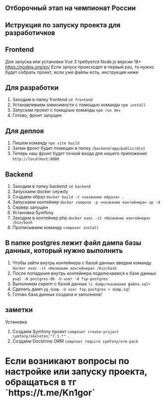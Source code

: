 ## Отборочный этап на чемпионат России

## Иструкция по запуску проекта для разработичков

## Frontend

Для запуска или установки Vue 3 требуется Node.js версии 18+ https://nodejs.org/en/
Если запуск происходит в первый раз, то нужно будет собрать проект, если уже файлы есть, инструкция ниже

## Для разработки

1. Заходим в папку frontend `cd frontend`
2. Устанавливаем зависимости с помощью команды `npm install`
3. Запускам проект с помщоью команды `npm run dev`
4. Готово, фронт запущен

## Для деплоя

1. Пишем команду `npx vite build`
2. Затем фронт будет помещен в папку `/backend/app/public/dist`
3. Теперь наш фронт будет точкой входа для нашего приложения `http://localhost:8080`

## Backend

1. Заходим в папку backend `cd backend`
2. Запускаем docker службу
3. Создаем образ `docker build -t <название образа> .`
4. Запускаем контейнер `docker compose -p <название контейнера> up -d`
5. Сервер запущен
6. Установка Symfony
7. Заходим в контейнер php `docker exec -it <Название контейнера> /bin/bash`
8. Прописываем команду `composer install`

## В папке postgres лежит файл дампа базы данных, который нужно выполнить

1. Чтобы зайти внутрь контейнера с базой данных введем команду `docker exec -it <Название контейнера> /bin/bash`
2. После попадания внутрь контейнера подключаемся к базе данных `psql -H postgres-db -U user -d fsp-postgres`
3. Выполняем скрипт с базой данных `\i dump/<название файла.sql>`
4. Сделать дамп `pg_dump -U user fsp-postgres > dump.sql`
5. Готово база данных создана и заполнена!

## заметки

Установка

1. Создаем Symfony проект `composer create-project symfony/skeleton:"7.1.*" .`
2. Создаем Docktrine ORM `composer require symfony/orm-pack`

<h1>Если возникают вопросы по настройке или запуску проекта, обращаться в тг `https://t.me/Kn1gor`</h1>
